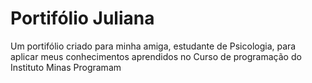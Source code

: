 # Portifólio Juliana
<p>Um portifólio criado para minha amiga, estudante de Psicologia, para aplicar meus conhecimentos aprendidos no Curso de programação do 
Instituto Minas Programam</p>
